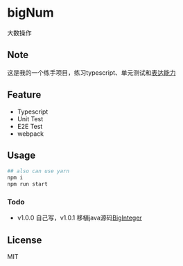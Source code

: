 # bigNum
大数操作

## Note
这是我的一个练手项目，练习typescript、单元测试和[表达能力]()

## Feature
* Typescript 
* Unit Test
* E2E Test
* webpack

## Usage 
```bash
## also can use yarn
npm i 
npm run start
```

### Todo
* v1.0.0 自己写，v1.0.1 移植java源码[BigInteger](https://docs.oracle.com/javase/7/docs/api/java/math/BigInteger.html)


## License
MIT
